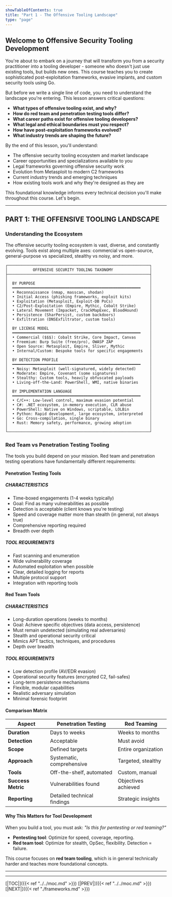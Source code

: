 ```yaml
---
showTableOfContents: true
title: "Part 1 - The Offensive Tooling Landscape"
type: "page"
---
```


## **Welcome to Offensive Security Tooling Development**

You're about to embark on a journey that will transform you from a security practitioner into a tooling developer - someone who doesn't just use existing tools, but builds new ones. This course teaches you to create sophisticated post-exploitation frameworks, evasive implants, and custom security tools using Go.

But before we write a single line of code, you need to understand the landscape you're entering. This lesson answers critical questions:

- **What types of offensive tooling exist, and why?**
- **How do red team and penetration testing tools differ?**
- **What career paths exist for offensive tooling developers?**
- **What legal and ethical boundaries must you respect?**
- **How have post-exploitation frameworks evolved?**
- **What industry trends are shaping the future?**

By the end of this lesson, you'll understand:

- The offensive security tooling ecosystem and market landscape
- Career opportunities and specializations available to you
- Legal frameworks governing offensive security work
- Evolution from Metasploit to modern C2 frameworks
- Current industry trends and emerging techniques
- How existing tools work and why they're designed as they are

This foundational knowledge informs every technical decision you'll make throughout this course. Let's begin.

---

## **PART 1: THE OFFENSIVE TOOLING LANDSCAPE**

### **Understanding the Ecosystem**

The offensive security tooling ecosystem is vast, diverse, and constantly evolving. Tools exist along multiple axes: commercial vs open-source, general-purpose vs specialized, stealthy vs noisy, and more.

```
┌──────────────────────────────────────────────────────────────┐
│           OFFENSIVE SECURITY TOOLING TAXONOMY                │
├──────────────────────────────────────────────────────────────┤
│                                                              │
│  BY PURPOSE                                                  │
│  ━━━━━━━━━━━━━━━━━━━━━━━━━━━━━━━━━━━━━━━━━━━━━━━━━━━━━━━━    │
│  • Reconnaissance (nmap, masscan, shodan)                    │
│  • Initial Access (phishing frameworks, exploit kits)        │
│  • Exploitation (Metasploit, Exploit-DB PoCs)                │
│  • C2/Post-Exploitation (Empire, Mythic, Cobalt Strike)      │
│  • Lateral Movement (Impacket, CrackMapExec, BloodHound)     │
│  • Persistence (SharPersist, custom backdoors)               │
│  • Exfiltration (DNSExfiltrator, custom tools)               │
│                                                              │
│  BY LICENSE MODEL                                            │
│  ━━━━━━━━━━━━━━━━━━━━━━━━━━━━━━━━━━━━━━━━━━━━━━━━━━━━━━━━    │
│  • Commercial ($$$): Cobalt Strike, Core Impact, Canvas      │
│  • Freemium: Burp Suite (free/pro), OWASP ZAP                │
│  • Open Source: Metasploit, Empire, Sliver, Mythic           │
│  • Internal/Custom: Bespoke tools for specific engagements   │
│                                                              │
│  BY DETECTION PROFILE                                        │
│  ━━━━━━━━━━━━━━━━━━━━━━━━━━━━━━━━━━━━━━━━━━━━━━━━━━━━━━━━    │
│  • Noisy: Metasploit (well-signatured, widely detected)      │
│  • Moderate: Empire, Covenant (some signatures)              │
│  • Stealthy: Custom tools, heavily obfuscated payloads       │
│  • Living-off-the-Land: PowerShell, WMI, native binaries     │
│                                                              │
│  BY IMPLEMENTATION LANGUAGE                                  │
│  ━━━━━━━━━━━━━━━━━━━━━━━━━━━━━━━━━━━━━━━━━━━━━━━━━━━━━━━━    │
│  • C/C++: Low-level control, maximum evasion potential       │
│  • C#: .NET ecosystem, in-memory execution, CLR abuse        │
│  • PowerShell: Native on Windows, scriptable, LOLBin         │
│  • Python: Rapid development, large ecosystem, interpreted   │
│  • Go: Cross-compilation, single binary                      │
│  • Rust: Memory safety, performance, growing adoption        │
│                                                              │
└──────────────────────────────────────────────────────────────┘
```


### **Red Team vs Penetration Testing Tooling**

The tools you build depend on your mission. Red team and penetration testing operations have fundamentally different requirements:

#### Penetration Testing Tools
##### CHARACTERISTICS
- Time-boxed engagements (1-4 weeks typically)
- Goal: Find as many vulnerabilities as possible
- Detection is acceptable (client knows you're testing)
- Speed and coverage matter more than stealth (in general, not always true)
- Comprehensive reporting required
- Breadth over depth

##### TOOL REQUIREMENTS
- Fast scanning and enumeration
- Wide vulnerability coverage
- Automated exploitation when possible
- Clear, detailed logging for reports
- Multiple protocol support
- Integration with reporting tools



#### Red Team Tools
##### CHARACTERISTICS
- Long-duration operations (weeks to months)
- Goal: Achieve specific objectives (data access, persistence)
- Must remain undetected (simulating real adversaries)
- Stealth and operational security critical
- Mimics APT tactics, techniques, and procedures
- Depth over breadth

##### TOOL REQUIREMENTS
- Low detection profile (AV/EDR evasion)
- Operational security features (encrypted C2, fail-safes)
- Long-term persistence mechanisms
- Flexible, modular capabilities
- Realistic adversary simulation
- Minimal forensic footprint


#### Comparison Matrix

| Aspect             | Penetration Testing         | Red Teaming         |
| ------------------ | --------------------------- | ------------------- |
| **Duration**       | Days to weeks               | Weeks to months     |
| **Detection**      | Acceptable                  | Must avoid          |
| **Scope**          | Defined targets             | Entire organization |
| **Approach**       | Systematic, comprehensive   | Targeted, stealthy  |
| **Tools**          | Off-the-shelf, automated    | Custom, manual      |
| **Success Metric** | Vulnerabilities found       | Objectives achieved |
| **Reporting**      | Detailed technical findings | Strategic insights  |

#### Why This Matters for Tool Development

When you build a tool, you must ask: _"Is this for pentesting or red teaming?"_

- **Pentesting tool**: Optimize for speed, coverage, reporting.
- **Red team tool**: Optimize for stealth, OpSec, flexibility. Detection = failure.

This course focuses on **red team tooling**, which is in general technically harder and teaches more foundational concepts.

---




---
[|TOC|]({{< ref "../../moc.md" >}})
[|PREV|]({{< ref "../../moc.md" >}})
[|NEXT|]({{< ref "./frameworks.md" >}})